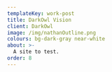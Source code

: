 ```yaml
---
templateKey: work-post
title: DarkOwl Vision
client: DarkOwl
image: /img/nathanOutline.png
colours: bg-dark-gray near-white
about: >-
  A site to test.
order: 8
---
```


